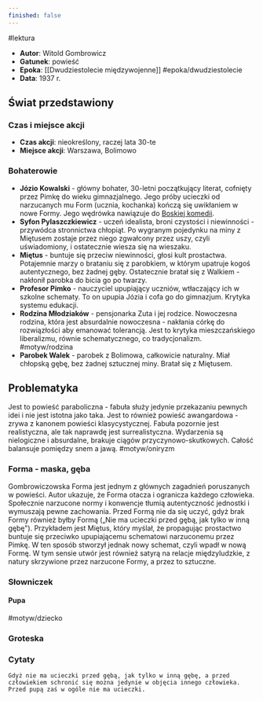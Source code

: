 ```yaml
---
finished: false
---
```

#lektura 
- **Autor**: Witold Gombrowicz
- **Gatunek**: powieść
- **Epoka**: [[Dwudziestolecie międzywojenne]] #epoka/dwudziestolecie 
- **Data**: 1937 r.

## Świat przedstawiony
### Czas i miejsce akcji
- **Czas akcji**: nieokreślony, raczej lata 30-te
- **Miejsce akcji**: Warszawa, Bolimowo
### Bohaterowie
- **Józio Kowalski** - główny bohater, 30-letni początkujący literat, cofnięty przez Pimkę do wieku gimnazjalnego. Jego próby ucieczki od narzucanych mu Form (ucznia, kochanka) kończą się uwikłaniem w nowe Formy. Jego wędrówka nawiązuje do [Boskiej komedii](../02%20Średniowiecze/Boska%20komedia).
- **Syfon Pylaszczkiewicz** - uczeń idealista, broni czystości i niewinności - przywódca stronnictwa chłopiąt. Po wygranym pojedynku na miny z Miętusem zostaje przez niego zgwałcony przez uszy, czyli uświadomiony, i ostatecznie wiesza się na wieszaku.
- **Miętus** - buntuje się przeciw niewinności, głosi kult prostactwa. Potajemnie marzy o brataniu się z parobkiem, w którym upatruje kogoś autentycznego, bez żadnej gęby. Ostatecznie bratał się z Walkiem - nakłonił parobka do bicia go po twarzy.
- **Profesor Pimko** - nauczyciel upupiający uczniów, wtłaczający ich w szkolne schematy. To on upupia Józia i cofa go do gimnazjum. Krytyka systemu edukacji.
- **Rodzina Młodziaków** - pensjonarka Zuta i jej rodzice. Nowoczesna rodzina, która jest absurdalnie nowoczesna - nakłania córkę do rozwiązłości aby emanować tolerancją. Jest to krytyka mieszczańskiego liberalizmu, równie schematycznego, co tradycjonalizm. #motyw/rodzina
- **Parobek Walek** - parobek z Bolimowa, całkowicie naturalny. Miał chłopską gębę, bez żadnej sztucznej miny. Bratał się z Miętusem. 

## Problematyka
Jest to powieść paraboliczna - fabuła służy jedynie przekazaniu pewnych idei i nie jest istotna jako taka. 
Jest to również powieść awangardowa - zrywa z kanonem powieści klasycystycznej. Fabuła pozornie jest realistyczna, ale tak naprawdę jest surrealistyczna. Wydarzenia są nielogiczne i absurdalne, brakuje ciągów przyczynowo-skutkowych. Całość balansuje pomiędzy snem a jawą. #motyw/oniryzm 
### Forma - maska, gęba
Gombrowiczowska Forma jest jednym z głównych zagadnień poruszanych w powieści. Autor ukazuje, że Forma otacza i ogranicza każdego człowieka. Społecznie narzucone normy i konwencje tłumią autentyczność jednostki i wymuszają pewne zachowania. Przed Formą nie da się uczyć, gdyż brak Formy również byłby Formą („Nie ma ucieczki przed gębą, jak tylko w inną gębę"). Przykładem jest Miętus, który myślał, że propagując prostactwo buntuje się przeciwko upupiającemu schematowi narzuconemu przez Pimkę. W ten sposób stworzył jednak nowy schemat, czyli wpadł w nową Formę.
W tym sensie utwór jest również satyrą na relacje międzyludzkie, z natury skrzywione przez narzucone Formy, a przez to sztuczne.
### Słowniczek
#### Pupa
#motyw/dziecko 
### Groteska


### Cytaty
	Gdyż nie ma ucieczki przed gębą, jak tylko w inną gębę, a przed człowiekiem schronić się można jedynie w objęcia innego człowieka. Przed pupą zaś w ogóle nie ma ucieczki.